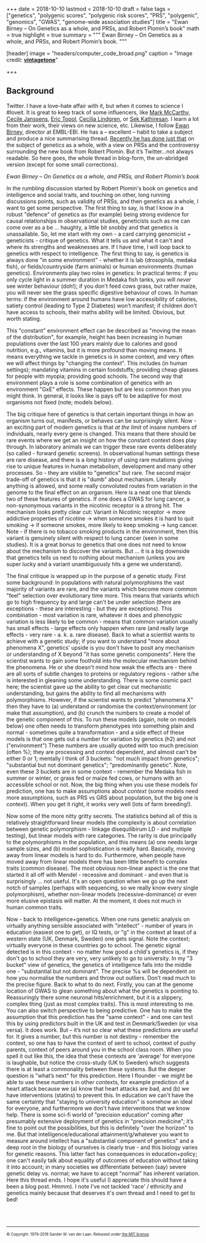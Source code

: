 +++
date = 2018-10-10
lastmod = 2018-10-10
draft = false
tags = ["genetics", "polygenic scores", "polygenic risk scores", "PRS", "polygenic", "genomics", "GWAS", "genome-wide association studies"]
title = "Ewan Birney – On Genetics as a whole, and PRSs, and Robert Plomin’s book"
math = true
highlight = true
summary = """
Ewan Birney – On Genetics as a whole, and PRSs, and Robert Plomin’s book. 
"""

[header]
image = "headers/computer_code_broad.png"
caption = "Image credit: [**vintagetone**](https://www.shutterstock.com/g/vintagetone)"

+++

## Background
Twitter. I have a love-hate affair with it, but when it comes to science I #loveit. It is great to keep track of some influencers, like [Mark McCarthy](https://twitter.com/markmccarthyoxf), [Cecile Janssens](https://twitter.com/cecilejanssens), [Eric Topol](https://twitter.com/EricTopol), [Cecilia Lindgren](https://twitter.com/ceclindgren), or [Sek Kathiresan](https://twitter.com/skathire). I learn a lot from their work, their views on new science, etc. Likewise, I follow [Ewan Birney](https://twitter.com/ewanbirney), director at EMBL-EBI. He has a – excellent – habit to take a subject and produce a nice summarising thread. [Recently he has done just that](https://twitter.com/ewanbirney/status/1049027522090979330) on the subject of genetics as a whole, with a view on PRSs and the controversy surrounding the new book from Robert Plomin. But it’s Twitter...not always readable. So here goes, the whole thread in blog-form, the un-abridged version (except for some small corrections).

_Ewan Birney – On Genetics as a whole, and PRSs, and Robert Plomin’s book_

In the rumbling discussion started by Robert Plomin's book on genetics and intelligence and social traits, and touching on other, long running discussions points, such as validity of PRSs, and then genetics as a whole, I want to get some perspective.
The first thing to say, is that I know in a robust "defence" of genetics as (for example) being strong evidence for causal relationships in observational studies, geneticists such as me can come over as a be ... haughty, a little bit snobby and that genetics is unassailable. So, let me start with my own - a card carrying genomicist + geneticists - critique of genetics. What it tells us and what it can't and where its strengths and weaknesses are. If I have time, I will loop back to genetics with respect to intelligence. 
The first thing to say, is genetics is always done "in some environment" - whether it is lab (drosophila, medaka fish), or fields/countryside (farm animals) or human environments (human genetics). Environments play two roles in genetics:
In practical terms: if you only cycle light in a summer duration in Medaka fish tanks, you will _never_ see winter behaviour (doh!); if you don't feed cows grass, but rather maize, you will never see the grass specific digestive behaviour of cows.
In human terms: if the environment around humans have low accessibility of calories, satiety control (leading to Type 2 Diabetes) won’t manifest; if children don't have access to schools, their maths ability will be limited. Obvious, but worth stating.

This "constant" environment effect can be described as "moving the mean of the distribution", for example, height has been increasing in human populations over the last 100 years mainly due to calories and good nutrition, e.g., vitamins, but it is more profound than moving means. It means everything we tackle in genetics is in some context, and very often we will affect things by "changing the context". This includes (in human settings); mandating vitamins in certain foodstuffs; providing cheap glasses for people with myopia; providing good schools. 
The second way that environment plays a role is some combination of genetics with an environment "GxE" effects. These happen but are less common than you might think. In general, it looks like is pays off to be adaptive for most organisms not fixed (note; models below).

The big critique here of genetics is that certain important things in how an organism turns out, manifests, or behaves can be surprisingly silent. Now - an exciting part of modern genetics is that _at the limit_ of insane numbers of individuals, nearly every gene is changed. This means that there should be rare events where we get an insight on how the constant context does play through. In laboratory animals we can trigger these rare events deliberately (so called - forward genetic screens). In observational human settings these are rare disease, and there is a *long* history of using rare mutations giving rise to unique features in human metabolism, development and many other processes. So - they are visible to "genetics" but rare.
The second major trade-off of genetics is that it is "dumb" about mechanism. Literally anything is allowed, and some really convoluted routes from variation in the genome to the final effect on an organism. Here is a neat one that blends two of these features of genetics. 
If one does a GWAS for lung cancer, a non-synonymous variants in the nicotinic receptor is a strong hit. The mechanism looks pretty clear cut:
Variant in Nicotinic receptor -> more addictive properties of nicotine -> when someone smokes it is hard to quit smoking -> if someone smokes, more likely to keep smoking -> lung cancer.
Note - if there is no tobacco smoking products in the environment, then this variant is genuinely silent with respect to lung cancer (seen in some studies).
It is a great bonus to genetics that one does not need to know about the mechanism to discover the variants. But ... it is a big downside that genetics tells us next to nothing about mechanism (unless you are super lucky and a variant unambiguously hits a gene we understand).

The final critique is wrapped up in the purpose of a genetic study. First some background: In populations with natural polymorphisms the vast majority of variants are rare, and the variants which become more common "feel" selection over evolutionary time more. This means that variants which go to high frequency by and large can't be under selection (there are exceptions - these are interesting - but they are exceptions). This combination - most variation is rare, whatever it does and phenotypic variation is less likely to be common - means that common variation usually has small effects - large effects only happen when rare (and really large effects - very rare - a. k. a. rare disease).
Back to what a scientist wants to achieve with a genetic study; if you want to understand "more about phenomena X", genetics’ upside is you don't have to posit any mechanism or understanding of X beyond "it has some genetic components". Here the scientist wants to gain some foothold into the molecular mechanism behind the phenomena. He or she doesn't mind how weak the effects are - there are all sorts of subtle changes to proteins or regulatory regions - rather s/he is interested in gleaning some understanding. There is some cosmic pact here; the scientist gave up the ability to get clear cut mechanistic understanding, but gains the ability to find all mechanisms with polymorphisms.
However, if the scientist wants to predict "phenomena X" then they have to (a) understand or randomise the context/environment (or make that assumption), and (b) crunch the numbers to create a model of the genetic component of this. To run these models (again, note on models below) one often needs to transform phenotypes into something plain and normal - sometimes quite a transformation - and a side effect of these models is that one gets out a number for variation by genetics (h2) and not ("environment")
These numbers are usually quoted with too much precision (often %); they are processing and context dependent, and almost can't be either 0 or 1; mentally I think of 3 buckets: "not much impact from genetics"; "substantial but not dominant genetics"; "predominantly genetic". Note, even these 3 buckets are in some context - remember the Medaka fish in summer or winter, or grass fed or maize fed cows, or humans with an accessible school or not. Now, the big thing when you use these models for prediction, one has to make assumptions about _context_ (some models need more assumptions, such as PRS vs GRS about population, but the big one is context). When you get it right, it works very well (lots of farm breeding!).

Now some of the more nitty gritty secrets. The statistics behind all of this is relatively straightforward linear models (the complexity is about correlation between genetic polymorphism - linkage disequilibirum LD - and multiple testing), but linear models with rare categories. The rarity is due principally to the polymorphisms in the population, and this means (a) one needs large sample sizes, and (b) model sophistication is really hard. Basically, moving away from linear models is hard to do. Furthermore, when people have moved away from linear models there has been little benefit to complex traits (common disease). The most obvious non-linear aspect is the one that started it all off with Mendel - recessive and dominant - and even that is surprisingly ... not useful. It's an open question when we go up the next notch of samples (perhaps with sequencing, so we really know every single polymorphism), whether non-linear models (recessive-dominance) or even more elusive epistasis will matter. At the moment, it does not much in human common traits.

Now - back to intelligence+genetics. When one runs genetic analysis on virtually anything sensible associated with "intellect" - number of years in education (easiest one to get), or IQ tests, or "g" in the context at least of a western state (UK, Denmark, Sweden) one gets signal. Note the context; virtually everyone in these countries go to school. The genetic signal detected is in this context - no matter how good a child's genetics is, if they don't go to school they are very, very unlikely to go to university. In my "3 bucket" view of genetics, the genetics of intelligence falls into the middle one - "substantial but not dominant". The precise %s will be dependent on how you normalise the numbers and throw out outliers. Don’t read much to the precise figure.
Back to what to do next. Firstly, you can at the genome location of GWAS to glean something about what the genetics is pointing to. Reassuringly there some neuronal hits/enrichment, but it is a slippery, complex thing (just as most complex traits). This is most interesting to me.
You can also switch perspective to being predictive. One has to make the assumption that this prediction has the "same context" - and one can test this by using predictors built in the UK and test in Denmark/Sweden (or visa versa). It does work. But – it’s not so clear what these predictions are useful for. It gives a number, but this number is not destiny - remember the context, so one has to have the context of sent to school, context of pushy parents, context of peers around you in the school class room.
When you spell it out like this, the idea that these contexts are 'average' for everyone is laughable, but notice the cross-study (UK to Sweden) which suggests there is at least a commonality between these systems. But the deeper question is "what’s next" for this prediction. Here I flounder - we might be able to use these numbers in other contexts, for example prediction of a heart attack because we (a) know that heart attacks are bad, and (b) we have interventions (statins) to prevent this. In education we can't have the same certainty that "staying to university education" is somehow an ideal for everyone, and furthermore we don't have interventions that we know help.
There is some sci-fi world of "precision education" coming after presumably extensive deployment of genetics in "precision medicine"; it’s fine to point out the possibilities, but this is definitely "over the horizon" to me.
But that intelligence/educational attainment/g/whatever you want to measure around intellect has a "substantial component of genetics" and a deep root in the biology of ourselves is clearly true - and this biology varies for genetic reasons. This latter fact has consequences in education+policy; one can't easily talk about equality of outcomes of education without taking it into account; in many societies we differentiate between (say) severe genetic delay vs. normal; we have to accept "normal" has inherent variation.
Here this thread ends. I hope it's useful (I appreciate this should have a been a blog post. Hmmm). I note I've not tackled 'race' / ethnicity and genetics mainly because that deserves it's own thread and I need to get to bed!


</br></br>

----- 
<sub><sup>&copy; Copyright. 1979-2018 Sander W. van der Laan. Released under [the MIT license](http://opensource.org/licenses/MIT).</sup></sub>

